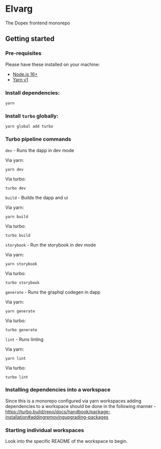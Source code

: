 # Elvarg

The Dopex frontend monorepo

## Getting started

### Pre-requisites

Please have these installed on your machine:

- [Node.js 16+](https://nodejs.org/)
- [Yarn v1](https://classic.yarnpkg.com/lang/)

### Install dependencies:

```
yarn
```

### Install `turbo` globally:

```
yarn global add turbo
```

### Turbo pipeline commands

`dev` - Runs the dapp in dev mode

Via yarn:

```
yarn dev
```

Via turbo:

```
turbo dev
```

`build` - Builds the dapp and ui

Via yarn:

```
yarn build
```

Via turbo:

```
turbo build
```

`storybook` - Run the storybook in dev mode

Via yarn:

```
yarn storybook
```

Via turbo:

```
turbo storybook
```

`generate` - Runs the graphql codegen in dapp

Via yarn:

```
yarn generate
```

Via turbo:

```
turbo generate
```

`lint` - Runs linting

Via yarn:

```
yarn lint
```

Via turbo:

```
turbo lint
```

### Installing dependencies into a workspace

Since this is a monorepo configured via yarn workspaces adding dependencies to a workspace should be done in the following manner - https://turbo.build/repo/docs/handbook/package-installation#addingremovingupgrading-packages

### Starting individual workspaces

Look into the specific README of the workspace to begin.
